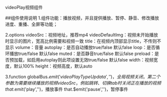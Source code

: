 
videoPlay视频组件

##组件使用说明
1.组件功能：播放视频，并且提供播放、暂停、静音、修改播放进度、重播、全屏等功能；

2.options
    videoSrc：视频地址，推荐mp4
    videoDefaultImg：视频未开始播放时显示的图片，宽高比例需要和视频一致
    title：在视频内顶部显示title，不传则不显示
    volume：音量
    autoplay：是否自动播放true/false 默认false
    loop：是否循环播放true/false 默认false
    muted：是否静音true/false 默认false
    preload：是否预加载，如启用autoplay则此项设置无效true/false 默认false
    width：视频宽度，默认100%
    height：视频高度，默认auto

3.function
    globalBus.$emit('videoPlayTypeUpdata','')，全局视频关闭，第二个参数为需要继续播放的视频videoSrc，例如跳转、切换tab时关闭正在播放的视频
    that.$emit('play','')，播放事件
    that.$emit('pause','')，暂停事件